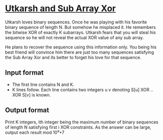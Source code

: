 # [Utkarsh and Sub Array Xor][link]

Utkarsh loves binary sequences. Once he was playing with his favorite binary sequence of length N. But somehow he misplaced it. He remembers the bitwise XOR of exactly K subarrays. Utkarsh fears that you will steal his sequence so he will not reveal the actual XOR value of any sub array.

He plans to recover the sequence using this information only. You being his best friend will convince him there are just too many sequences satisfying the Sub Array Xor and its better to forget his love for that sequence.

## Input format

- The first line contains N and K.
- K lines follow. Each line contains two integers u v denoting S[u] XOR .. XOR S[v] is known.

## Output format

Print K integers, ith integer being the maximum number of binary sequences of length N satisfying first i XOR constraints. As the answer can be large, output each result mod 10⁹+7

[link]: https://www.hackerearth.com/practice/data-structures/disjoint-data-strutures/basics-of-disjoint-data-structures/practice-problems/algorithm/utkarsh-and-sub-array-xor-february-easy/
